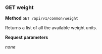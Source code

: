 ### GET weight ###

**Method** `GET /api/v1/common/weight`

Returns a list of all the available weight units.

**Request parameters**

*none*
